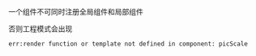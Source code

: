 一个组件不可同时注册全局组件和局部组件

否则工程模式会出现

```
err:render function or template not defined in component: picScale
```

